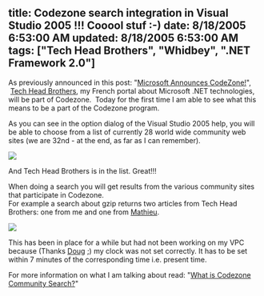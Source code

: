 title: Codezone search integration in Visual Studio 2005 !!! Cooool stuf :-)
date: 8/18/2005 6:53:00 AM
updated: 8/18/2005 6:53:00 AM
tags: ["Tech Head Brothers", "Whidbey", ".NET Framework 2.0"]
---



As previously announced in this post: "[Microsoft 
Announces CodeZone!](http://weblogs.asp.net/lkempe/archive/2005/03/29/396184.aspx)",  [Tech 
Head Brothers](http://www.techheadbrothers.com), my French portal about Microsoft .NET technologies, will be 
part of Codezone.  Today for the first time I am able to see what this 
means to be a part of the Codezone program.

As you can see in the option dialog of the Visual Studio 2005 help, you will 
be able to choose from a list of currently 28 world wide community web sites (we 
are 32nd - at the end, as far as I can remember).

![](http://membres.lycos.fr/lkempe//thbcodezone1.jpg)

And Tech Head Brothers is in the list. Great!!!

When doing a search you will get results from the various community sites 
that participate in Codezone.  
For example a search about gzip returns two 
articles from Tech Head Brothers: one from me and one from [Mathieu](http://myaustraliantrip.blogspot.com/).

![](http://membres.lycos.fr/lkempe//thbcodezone2.jpg)

This has been in place for a while but had not been working on my VPC because 
(Thanks [Doug](http://www.dotnetjunkies.com/weblog/dougseven/) ;) my 
clock was not set correctly. It has to be set within 7 minutes of the 
corresponding time i.e. present time.

For more information on what I am talking about read: "[What 
is Codezone Community Search?](http://markitup.com/Posts/Post.aspx?postId=611bc7a7-cd07-4dd8-a058-14ad1884538b)"
